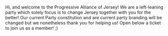 Hi, and welcome to the Progressive Alliance of Jersey!
We are a left-leaning party which solely focus is to change Jersey together with you for the better!
Our current Party constitution and are current party branding will be changed but we nonetheless thank you for helping us!
Open below a ticket to join us as a member! ;) 

